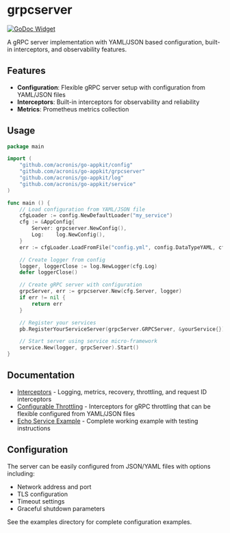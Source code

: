 # grpcserver

[![GoDoc Widget]][GoDoc]

A gRPC server implementation with YAML/JSON based configuration, built-in interceptors, and observability features.

## Features

- **Configuration**: Flexible gRPC server setup with configuration from YAML/JSON files
- **Interceptors**: Built-in interceptors for observability and reliability
- **Metrics**: Prometheus metrics collection

## Usage

```go
package main

import (
    "github.com/acronis/go-appkit/config"
    "github.com/acronis/go-appkit/grpcserver"
    "github.com/acronis/go-appkit/log"
    "github.com/acronis/go-appkit/service"
)

func main () {
    // Load configuration from YAML/JSON file
    cfgLoader := config.NewDefaultLoader("my_service")
    cfg := &AppConfig{
        Server: grpcserver.NewConfig(),
        Log:    log.NewConfig(),
    }
    err := cfgLoader.LoadFromFile("config.yml", config.DataTypeYAML, cfg)

    // Create logger from config
    logger, loggerClose := log.NewLogger(cfg.Log)
    defer loggerClose()

    // Create gRPC server with configuration
    grpcServer, err := grpcserver.New(cfg.Server, logger)
    if err != nil {
        return err
    }

    // Register your services
    pb.RegisterYourServiceServer(grpcServer.GRPCServer, &yourService{})

    // Start server using service micro-framework
    service.New(logger, grpcServer).Start()
}
```

## Documentation

- [Interceptors](interceptor/README.md) - Logging, metrics, recovery, throttling, and request ID interceptors
- [Configurable Throttling](interceptor/throttle/README.md) - Interceptors for gRPC throttling that can be flexible configured from YAML/JSON files
- [Echo Service Example](examples/echo-service/README.md) - Complete working example with testing instructions

## Configuration

The server can be easily configured from JSON/YAML files with options including:
- Network address and port
- TLS configuration
- Timeout settings
- Graceful shutdown parameters

See the examples directory for complete configuration examples.

[GoDoc]: https://pkg.go.dev/github.com/acronis/go-appkit/grpcserver
[GoDoc Widget]: https://godoc.org/github.com/acronis/go-appkit?status.svg